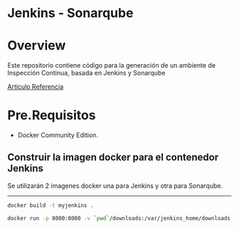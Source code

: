 # Jenkins - Sonarqube

# Overview 

Este repositorio contiene código para la generación de un ambiente de Inspección Continua, basada en Jenkins
y Sonarqube

[Articulo Referencia](https://dzone.com/articles/dockerizing-jenkins-2-setup-and-using-it-along-wit?edition=309196&utm_source=Daily%20Digest&utm_medium=email&utm_campaign=dd%202017-07-19)

# Pre.Requisitos

* Docker Community Edition.



## Construir la imagen docker para el contenedor Jenkins

Se utilizarán 2 imagenes docker una para Jenkins y otra para Sonarqube.

----
``` bash
docker build -t myjenkins . 
```
```bash
docker run -p 8080:8080 -v `pwd`/downloads:/var/jenkins_home/downloads --rm --name myjenkins myjenkins:latest
```
